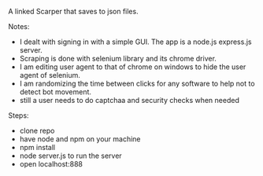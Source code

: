 A linked Scarper that saves to json files.

Notes:
 - I dealt with signing in with a simple GUI. The app is a node.js express.js server.
 - Scraping is done with selenium library and its chrome driver.
 - I am editing user agent to that of chrome on windows to hide the user agent of selenium.
 - I am randomizing the time between clicks for any software to help not to detect bot movement.
 - still a user needs to do captchaa and security checks when needed


Steps:
 - clone repo
 - have node and npm on your machine
 - npm install
 - node server.js to run the server
 - open localhost:888
   
